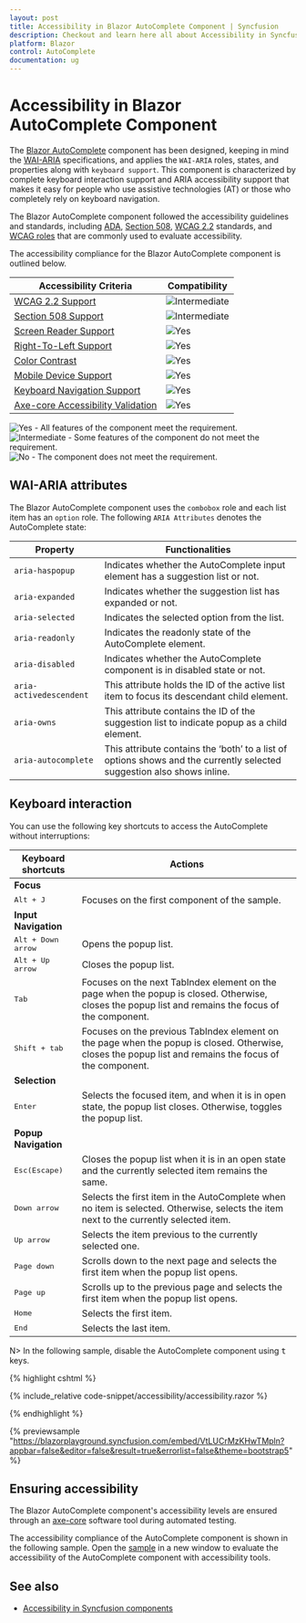 ```yaml
---
layout: post
title: Accessibility in Blazor AutoComplete Component | Syncfusion
description: Checkout and learn here all about Accessibility in Syncfusion Blazor AutoComplete component and more.
platform: Blazor
control: AutoComplete
documentation: ug
---
```


# Accessibility in Blazor AutoComplete Component

The [Blazor AutoComplete](https://www.syncfusion.com/blazor-components/blazor-autocomplete) component has been designed, keeping in mind the [WAI-ARIA](https://www.w3.org/WAI/ARIA/apg/) specifications, and applies the `WAI-ARIA` roles, states, and properties along with `keyboard support`. This component is characterized by complete keyboard interaction support and ARIA accessibility support that makes it easy for people who use assistive technologies (AT) or those who completely rely on keyboard navigation.

The Blazor AutoComplete component followed the accessibility guidelines and standards, including [ADA](https://www.ada.gov/), [Section 508](https://www.section508.gov/), [WCAG 2.2](https://www.w3.org/TR/WCAG22/) standards, and [WCAG roles](https://www.w3.org/TR/wai-aria/#roles) that are commonly used to evaluate accessibility.

The accessibility compliance for the Blazor AutoComplete component is outlined below.

| Accessibility Criteria | Compatibility |
| -- | -- |
| [WCAG 2.2 Support](../common/accessibility#accessibility-standards) | <img src="https://cdn.syncfusion.com/content/images/documentation/partial.png" alt="Intermediate"> |
| [Section 508 Support](../common/accessibility#accessibility-standards) | <img src="https://cdn.syncfusion.com/content/images/documentation/partial.png" alt="Intermediate"> |
| [Screen Reader Support](../common/accessibility#screen-reader-support) | <img src="https://cdn.syncfusion.com/content/images/documentation/full.png" alt="Yes"> |
| [Right-To-Left Support](../common/accessibility#right-to-left-support) | <img src="https://cdn.syncfusion.com/content/images/documentation/full.png" alt="Yes"> |
| [Color Contrast](../common/accessibility#color-contrast) | <img src="https://cdn.syncfusion.com/content/images/documentation/full.png" alt="Yes"> |
| [Mobile Device Support](../common/accessibility#mobile-device-support) | <img src="https://cdn.syncfusion.com/content/images/documentation/full.png" alt="Yes"> |
| [Keyboard Navigation Support](../common/accessibility#keyboard-navigation-support) | <img src="https://cdn.syncfusion.com/content/images/documentation/full.png" alt="Yes"> |
| [Axe-core Accessibility Validation](../common/accessibility#ensuring-accessibility) | <img src="https://cdn.syncfusion.com/content/images/documentation/full.png" alt="Yes"> |

<style>
    .post .post-content img {
        display: inline-block;
        margin: 0.5em 0;
    }
</style>
<div><img src="https://cdn.syncfusion.com/content/images/documentation/full.png" alt="Yes"> - All features of the component meet the requirement.</div>

<div><img src="https://cdn.syncfusion.com/content/images/documentation/partial.png" alt="Intermediate"> - Some features of the component do not meet the requirement.</div>

<div><img src="https://cdn.syncfusion.com/content/images/documentation/not-supported.png" alt="No"> - The component does not meet the requirement.</div>


## WAI-ARIA attributes

The Blazor AutoComplete component uses the `combobox` role and each list item has an `option` role. The following `ARIA Attributes` denotes the AutoComplete state:

| **Property** | **Functionalities** |
| --- | --- |
| `aria-haspopup`| Indicates whether the AutoComplete input element has a suggestion list or not. |
| `aria-expanded` | Indicates whether the suggestion list has expanded or not. |
| `aria-selected` | Indicates the selected option from the list. |
| `aria-readonly` | Indicates the readonly state of the AutoComplete element. |
| `aria-disabled` | Indicates whether the AutoComplete component is in disabled state or not.|
| `aria-activedescendent` | This attribute holds the ID of the active list item to focus its descendant child element. |
| `aria-owns` | This attribute contains the ID of the suggestion list to indicate popup as a child element. |
| `aria-autocomplete` | This attribute contains the ‘both’ to a list of options shows and the currently selected suggestion also shows inline. |

## Keyboard interaction

You can use the following key shortcuts to access the AutoComplete without interruptions:

| **Keyboard shortcuts** | **Actions** |
| --- | --- |
|**Focus**|
|<kbd>Alt + J</kbd> | Focuses on the first component of the sample. |
|**Input Navigation**|
| <kbd>Alt + Down arrow</kbd> | Opens the popup list. |
| <kbd>Alt + Up arrow</kbd> | Closes the popup list. |
| <kbd>Tab</kbd> | Focuses on the next TabIndex element on the page when the popup is closed. Otherwise, closes the popup list and remains the focus of the component. |
| <kbd>Shift + tab </kbd> | Focuses on the previous TabIndex element on the page when the popup is closed. Otherwise, closes the popup list and remains the focus of the component. |
|**Selection**|
| <kbd>Enter</kbd> | Selects the focused item, and when it is in open state, the popup list closes. Otherwise, toggles the popup list. |
|**Popup Navigation**|
| <kbd>Esc(Escape)</kbd> | Closes the popup list when it is in an open state and the currently selected item remains the same. |
| <kbd>Down arrow</kbd> | Selects the first item in the AutoComplete when no item is selected. Otherwise, selects the item next to the currently selected item. |
| <kbd>Up arrow</kbd> | Selects the item previous to the currently selected one. |
| <kbd>Page down</kbd> | Scrolls down to the next page and selects the first item when the popup list opens. |
| <kbd>Page up</kbd> | Scrolls up to the previous page and selects the first item when the popup list opens. |
| <kbd>Home</kbd> | Selects the first item. |
| <kbd>End</kbd> | Selects the last item. |

N> In the following sample, disable the AutoComplete component using <kbd>t</kbd> keys.

{% highlight cshtml %}

{% include_relative code-snippet/accessibility/accessibility.razor %}

{% endhighlight %}

{% previewsample "https://blazorplayground.syncfusion.com/embed/VtLUCrMzKHwTMpln?appbar=false&editor=false&result=true&errorlist=false&theme=bootstrap5" %}

## Ensuring accessibility

The Blazor AutoComplete component's accessibility levels are ensured through an [axe-core](https://www.npmjs.com/package/axe-core) software tool during automated testing.

The accessibility compliance of the AutoComplete component is shown in the following sample. Open the [sample](https://blazor.syncfusion.com/accessibility/autocomplete) in a new window to evaluate the accessibility of the AutoComplete component with accessibility tools.

## See also

* [Accessibility in Syncfusion components](../common/accessibility)